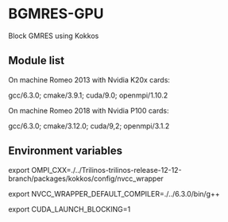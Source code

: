 # BGMRES-GPU
Block GMRES using Kokkos

## Module list
On machine Romeo 2013 with Nvidia K20x cards:

gcc/6.3.0; cmake/3.9.1; cuda/9.0; openmpi/1.10.2

On machine Romeo 2018 with Nvidia P100 cards:

gcc/6.3.0; cmake/3.12.0; cuda/9,2; openmpi/3.1.2 

## Environment variables

export OMPI_CXX=./../Trilinos-trilinos-release-12-12-branch/packages/kokkos/config/nvcc_wrapper

export NVCC_WRAPPER_DEFAULT_COMPILER=./../6.3.0/bin/g++

export CUDA_LAUNCH_BLOCKING=1